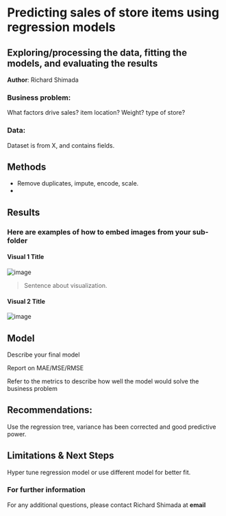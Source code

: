 # Predicting sales of store items using regression models 
## Exploring/processing the data, fitting the models, and evaluating the results 

**Author**: Richard Shimada

### Business problem:

What factors drive sales? item location? Weight? type of store?


### Data:
Dataset is from X, and contains fields.


## Methods
- Remove duplicates, impute, encode, scale.
- 

## Results

### Here are examples of how to embed images from your sub-folder


#### Visual 1 Title

![image](https://user-images.githubusercontent.com/110313483/191888643-2063745e-48d7-4744-a68a-f88e6e2415df.png)

> Sentence about visualization.

#### Visual 2 Title

![image](https://user-images.githubusercontent.com/110313483/191793160-29fbd49d-241a-44bd-93c5-90c54b09cc8f.png)

## Model

Describe your final model

Report on MAE/MSE/RMSE

Refer to the metrics to describe how well the model would solve the business problem

## Recommendations:

Use the regression tree, variance has been corrected and good predictive power.


## Limitations & Next Steps

Hyper tune regression model or use different model for better fit.


### For further information


For any additional questions, please contact Richard Shimada at **email**
